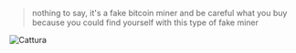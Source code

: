 >nothing to say, it's a fake bitcoin miner
>and be careful what you buy because you could find yourself with this type of fake miner

![Cattura](https://user-images.githubusercontent.com/100297632/168142587-948dfb01-4730-48a0-b071-8926069642d7.PNG)
